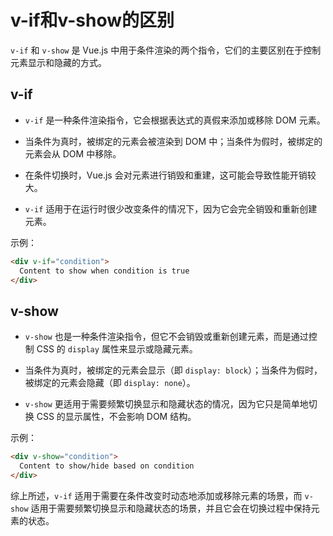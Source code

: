 # v-if和v-show的区别

`v-if` 和 `v-show` 是 Vue.js 中用于条件渲染的两个指令，它们的主要区别在于控制元素显示和隐藏的方式。

## v-if

- `v-if` 是一种条件渲染指令，它会根据表达式的真假来添加或移除 DOM 元素。

- 当条件为真时，被绑定的元素会被渲染到 DOM 中；当条件为假时，被绑定的元素会从 DOM 中移除。

- 在条件切换时，Vue.js 会对元素进行销毁和重建，这可能会导致性能开销较大。

- `v-if` 适用于在运行时很少改变条件的情况下，因为它会完全销毁和重新创建元素。

示例：

```html
<div v-if="condition">
  Content to show when condition is true
</div>
```

## v-show

- `v-show` 也是一种条件渲染指令，但它不会销毁或重新创建元素，而是通过控制 CSS 的 `display` 属性来显示或隐藏元素。

- 当条件为真时，被绑定的元素会显示（即 `display: block`）；当条件为假时，被绑定的元素会隐藏（即 `display: none`）。

- `v-show` 更适用于需要频繁切换显示和隐藏状态的情况，因为它只是简单地切换 CSS 的显示属性，不会影响 DOM 结构。

示例：

```html
<div v-show="condition">
  Content to show/hide based on condition
</div>
```

综上所述，`v-if` 适用于需要在条件改变时动态地添加或移除元素的场景，而 `v-show` 适用于需要频繁切换显示和隐藏状态的场景，并且它会在切换过程中保持元素的状态。
